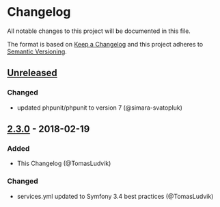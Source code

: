 # Changelog
All notable changes to this project will be documented in this file.

The format is based on [Keep a Changelog](http://keepachangelog.com/en/1.0.0/)
and this project adheres to [Semantic Versioning](http://semver.org/spec/v2.0.0.html).

## [Unreleased]
### Changed
- updated phpunit/phpunit to version 7 (@simara-svatopluk)

## [2.3.0] - 2018-02-19
### Added
- This Changelog (@TomasLudvik)

### Changed
- services.yml updated to Symfony 3.4 best practices (@TomasLudvik)

[Unreleased]: https://github.com/shopsys/migrations/compare/v2.3.0...HEAD
[2.3.0]: https://github.com/shopsys/migrations/compare/v2.2.0...v2.3.0
